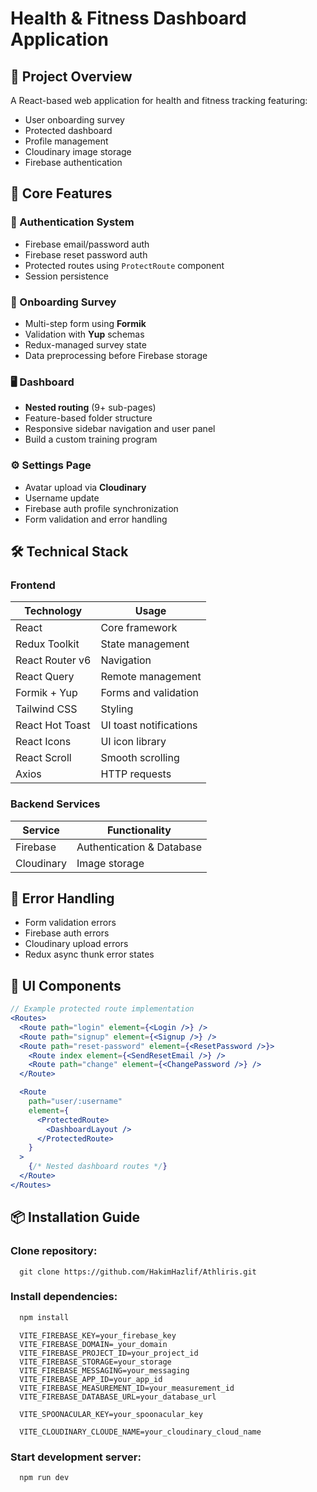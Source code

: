 # Health & Fitness Dashboard Application

## 📌 Project Overview

A React-based web application for health and fitness tracking featuring:

- User onboarding survey
- Protected dashboard
- Profile management
- Cloudinary image storage
- Firebase authentication

## 🚀 Core Features

### 🔐 Authentication System

- Firebase email/password auth
- Firebase reset password auth
- Protected routes using `ProtectRoute` component
- Session persistence

### 📝 Onboarding Survey

- Multi-step form using **Formik**
- Validation with **Yup** schemas
- Redux-managed survey state
- Data preprocessing before Firebase storage

### 🖥️ Dashboard

- **Nested routing** (9+ sub-pages)
- Feature-based folder structure
- Responsive sidebar navigation and user panel
- Build a custom training program

### ⚙️ Settings Page

- Avatar upload via **Cloudinary**
- Username update
- Firebase auth profile synchronization
- Form validation and error handling

## 🛠️ Technical Stack

### Frontend

| Technology      | Usage                  |
| --------------- | ---------------------- |
| React           | Core framework         |
| Redux Toolkit   | State management       |
| React Router v6 | Navigation             |
| React Query     | Remote management      |
| Formik + Yup    | Forms and validation   |
| Tailwind CSS    | Styling                |
| React Hot Toast | UI toast notifications |
| React Icons     | UI icon library        |
| React Scroll    | Smooth scrolling       |
| Axios           | HTTP requests          |

### Backend Services

| Service    | Functionality             |
| ---------- | ------------------------- |
| Firebase   | Authentication & Database |
| Cloudinary | Image storage             |

## 🚨 Error Handling

- Form validation errors
- Firebase auth errors
- Cloudinary upload errors
- Redux async thunk error states

## 🌈 UI Components

```jsx
// Example protected route implementation
<Routes>
  <Route path="login" element={<Login />} />
  <Route path="signup" element={<Signup />} />
  <Route path="reset-password" element={<ResetPassword />}>
    <Route index element={<SendResetEmail />} />
    <Route path="change" element={<ChangePassword />} />
  </Route>

  <Route
    path="user/:username"
    element={
      <ProtectedRoute>
        <DashboardLayout />
      </ProtectedRoute>
    }
  >
    {/* Nested dashboard routes */}
  </Route>
</Routes>
```

## 📦 Installation Guide

### Clone repository:

```dash
  git clone https://github.com/HakimHazlif/Athliris.git
```

### Install dependencies:

```bash
  npm install
```

```env
  VITE_FIREBASE_KEY=your_firebase_key
  VITE_FIREBASE_DOMAIN=_your_domain
  VITE_FIREBASE_PROJECT_ID=your_project_id
  VITE_FIREBASE_STORAGE=your_storage
  VITE_FIREBASE_MESSAGING=your_messaging
  VITE_FIREBASE_APP_ID=your_app_id
  VITE_FIREBASE_MEASUREMENT_ID=your_measurement_id
  VITE_FIREBASE_DATABASE_URL=your_database_url

  VITE_SPOONACULAR_KEY=your_spoonacular_key

  VITE_CLOUDINARY_CLOUDE_NAME=your_cloudinary_cloud_name
```

### Start development server:

```bash
  npm run dev
```
